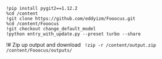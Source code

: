 ```
!pip install pygit2==1.12.2
%cd /content
!git clone https://github.com/eddyizm/Fooocus.git
%cd /content/Fooocus
!git checkout change_default_model
!python entry_with_update.py --preset turbo --share 
```

!# Zip up output and download
` !zip -r /content/output.zip /content/Fooocus/outputs/`
